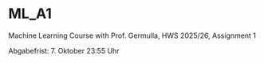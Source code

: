 # ML_A1
Machine Learning Course with Prof. Germulla, HWS 2025/26,  Assignment 1

Abgabefrist: 7. Oktober 23:55 Uhr 
